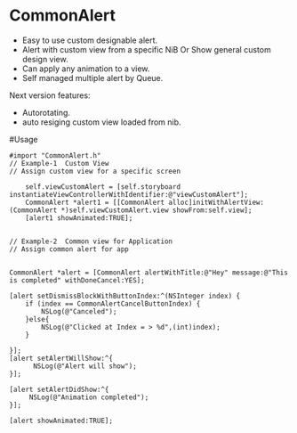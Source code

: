 # CommonAlert

* Easy to use custom designable alert.
* Alert with custom view from a specific NiB Or Show general custom design view.
* Can apply any animation to a view.
* Self managed multiple alert by Queue.


Next version features:
* Autorotating.
* auto resiging custom view loaded from nib.

#Usage

```
#import "CommonAlert.h"
// Example-1  Custom View
// Assign custom view for a specific screen

    self.viewCustomAlert = [self.storyboard instantiateViewControllerWithIdentifier:@"viewCustomAlert"];
    CommonAlert *alert1 = [[CommonAlert alloc]initWithAlertView:(CommonAlert *)self.viewCustomAlert.view showFrom:self.view];
    [alert1 showAnimated:TRUE];
    

// Example-2  Common view for Application
// Assign common alert for app


CommonAlert *alert = [CommonAlert alertWithTitle:@"Hey" message:@"This is completed" withDoneCancel:YES];

[alert setDismissBlockWithButtonIndex:^(NSInteger index) {
    if (index == CommonAlertCancelButtonIndex) {
        NSLog(@"Canceled");
    }else{
        NSLog(@"Clicked at Index = > %d",(int)index);
    }

}];
[alert setAlertWillShow:^{
      NSLog(@"Alert will show");
}];

[alert setAlertDidShow:^{
     NSLog(@"Animation completed");
}];

[alert showAnimated:TRUE];
```
